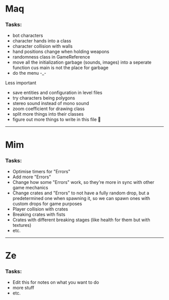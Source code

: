# Maq
### Tasks:
 - bot characters
 - character hands into a class
 - character collision with walls
 - hand positions change when holding weapons
 - randomness class in GameReference
 - move all the initialization garbage (sounds, images) into a seperate function cus main is not the place for garbage
 - do the menu -_-

Less important
 - save entities and configuration in level files
 - try characters being polygons
 - stereo sound instead of mono sound
 - zoom coefficient for drawing class
 - split more things into their classes
 - figure out more things to write in this file :thinking:

---

# Mim
### Tasks:
- Optimise timers for "Errors" 
- Add more "Errors"
- Change how some "Errors" work, so they're more in sync with other game mechanics
- Change crates and "Errors" to not have a fully random drop, but a predetermined one when spawning it, so we can spawn ones with custom drops for game purposes
- Player collision with crates
- Breaking crates with fists
- Crates with different breaking stages (like health for them but with textures)
- etc.
---

# Ze
### Tasks:
- Edit this for notes on what you want to do
- more stuff
- etc.
